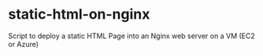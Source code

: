 # static-html-on-nginx
Script to deploy a static HTML Page into an Nginx web server on a VM (EC2 or Azure)
